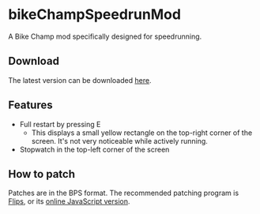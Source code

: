 # bikeChampSpeedrunMod
A Bike Champ mod specifically designed for speedrunning.
## Download
The latest version can be downloaded [here](https://github.com/yomcube/bikeChampSpeedrunMod/raw/main/v1.0%202024-06-11%2013;18.bps).
## Features
- Full restart by pressing E
  - This displays a small yellow rectangle on the top-right corner of the screen. It's not very noticeable while actively running.
- Stopwatch in the top-left corner of the screen
## How to patch
Patches are in the BPS format. The recommended patching program is [Flips](https://www.smwcentral.net/?p=section&a=details&id=11474), or its [online JavaScript version](https://media.smwcentral.net/Alcaro/bps/).
